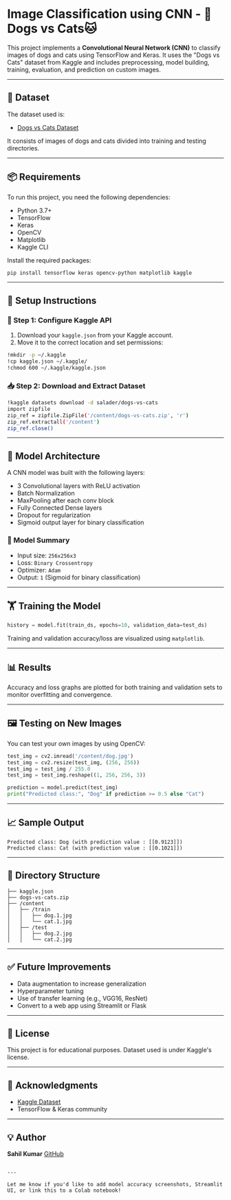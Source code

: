 # Image Classification using CNN - 🐶Dogs vs Cats🐱

This project implements a **Convolutional Neural Network (CNN)** to classify images of dogs and cats using TensorFlow and Keras. It uses the "Dogs vs Cats" dataset from Kaggle and includes preprocessing, model building, training, evaluation, and prediction on custom images.

---

## 📁 Dataset

The dataset used is:
- [Dogs vs Cats Dataset](https://www.kaggle.com/datasets/salader/dogs-vs-cats)

It consists of images of dogs and cats divided into training and testing directories.

---

## 📦 Requirements

To run this project, you need the following dependencies:

- Python 3.7+
- TensorFlow
- Keras
- OpenCV
- Matplotlib
- Kaggle CLI

Install the required packages:

```bash
pip install tensorflow keras opencv-python matplotlib kaggle
````

---

## 🚀 Setup Instructions

### 🔑 Step 1: Configure Kaggle API

1. Download your `kaggle.json` from your Kaggle account.
2. Move it to the correct location and set permissions:

```bash
!mkdir -p ~/.kaggle
!cp kaggle.json ~/.kaggle/
!chmod 600 ~/.kaggle/kaggle.json
```

### 📥 Step 2: Download and Extract Dataset

```bash
!kaggle datasets download -d salader/dogs-vs-cats
import zipfile
zip_ref = zipfile.ZipFile('/content/dogs-vs-cats.zip', 'r')
zip_ref.extractall('/content')
zip_ref.close()
```

---

## 🧠 Model Architecture

A CNN model was built with the following layers:

* 3 Convolutional layers with ReLU activation
* Batch Normalization
* MaxPooling after each conv block
* Fully Connected Dense layers
* Dropout for regularization
* Sigmoid output layer for binary classification

### 🔧 Model Summary

* Input size: `256x256x3`
* Loss: `Binary Crossentropy`
* Optimizer: `Adam`
* Output: `1` (Sigmoid for binary classification)

---

## 🏋️ Training the Model

```python
history = model.fit(train_ds, epochs=10, validation_data=test_ds)
```

Training and validation accuracy/loss are visualized using `matplotlib`.

---

## 📊 Results

Accuracy and loss graphs are plotted for both training and validation sets to monitor overfitting and convergence.

---

## 🖼️ Testing on New Images

You can test your own images by using OpenCV:

```python
test_img = cv2.imread('/content/dog.jpg')
test_img = cv2.resize(test_img, (256, 256))
test_img = test_img / 255.0
test_img = test_img.reshape((1, 256, 256, 3))

prediction = model.predict(test_img)
print("Predicted class:", "Dog" if prediction >= 0.5 else "Cat")
```

---

## 📈 Sample Output

```
Predicted class: Dog (with prediction value : [[0.9123]])
Predicted class: Cat (with prediction value : [[0.1021]])
```

---

## 📂 Directory Structure

```
├── kaggle.json
├── dogs-vs-cats.zip
├── /content
│   ├── /train
│   │   ├── dog.1.jpg
│   │   └── cat.1.jpg
│   ├── /test
│   │   ├── dog.2.jpg
│   │   └── cat.2.jpg
```

---

## ✅ Future Improvements

* Data augmentation to increase generalization
* Hyperparameter tuning
* Use of transfer learning (e.g., VGG16, ResNet)
* Convert to a web app using Streamlit or Flask

---

## 📌 License

This project is for educational purposes. Dataset used is under Kaggle's license.

---

## 🙌 Acknowledgments

* [Kaggle Dataset](https://www.kaggle.com/datasets/salader/dogs-vs-cats)
* TensorFlow & Keras community

---

## 💡 Author

**Sahil Kumar**
[GitHub](https://github.com/Saahil-Kumaar)

```

---

Let me know if you'd like to add model accuracy screenshots, Streamlit UI, or link this to a Colab notebook!
```
